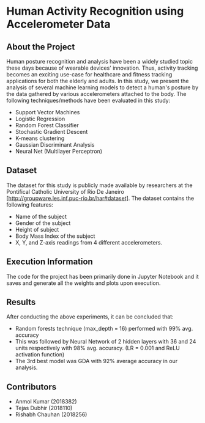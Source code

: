 # Human Activity Recognition using Accelerometer Data

## About the Project
Human posture recognition and analysis have been a widely studied topic these days because of wearable devices' innovation. Thus, activity tracking becomes an exciting use-case for healthcare and fitness tracking applications for both the elderly and adults. In this study, we present the analysis of several machine learning models to detect a human's posture by the data gathered by various accelerometers attached to the body. 
The following  techniques/methods have been evaluated in this study:
* Support Vector Machines
* Logistic Regression
* Random Forest Classifier
* Stochastic Gradient Descent
* K-means clustering
* Gaussian Discriminant Analysis
* Neural Net (Multilayer Perceptron)

## Dataset
The dataset for this study is publicly made available by researchers at the Pontifical Catholic University of Rio De Janeiro [http://groupware.les.inf.puc-rio.br/har#dataset]. The dataset contains the following features: 
* Name of the subject
* Gender of the subject
* Height of subject
* Body Mass Index of the subject
* X, Y, and Z-axis readings from 4 different accelerometers.

## Execution Information
The code for the project has been primarily done in Jupyter Notebook and it saves and generate all the weights and plots upon execution.

## Results
After conducting the above experiments, it can be concluded that:
* Random forests technique (max_depth = 16) performed with 99% avg. accuracy 
* This was followed by Neural Network of 2 hidden layers with 36 and 24 units respectively with 98% avg. accuracy. (LR = 0.001 and ReLU activation function) 
* The 3rd best model was GDA with 92% average accuracy in our analysis.

## Contributors
* Anmol Kumar (2018382)
* Tejas Dubhir (2018110)
* Rishabh Chauhan (2018256)


